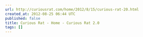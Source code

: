 ```yaml
---
url: http://curiousrat.com/home/2012/8/15/curious-rat-20.html
created_at: 2012-08-25 06:44 UTC
published: false
title: Curious Rat - Home - Curious Rat 2.0
tags: []
---
```



